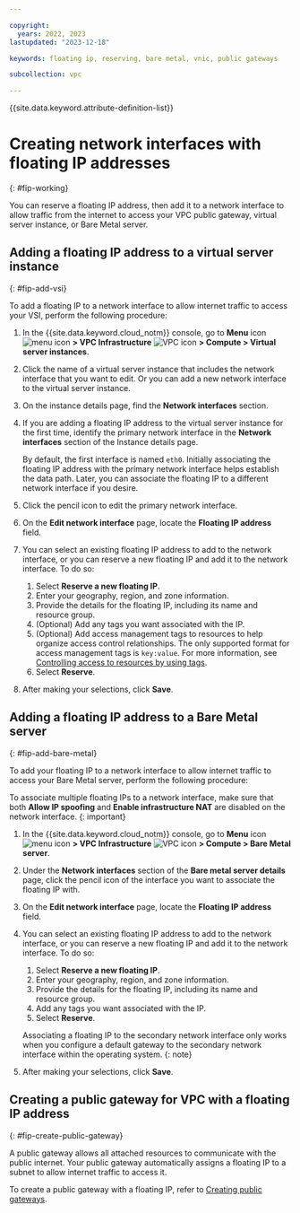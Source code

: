 ```yaml
---

copyright:
  years: 2022, 2023
lastupdated: "2023-12-18"

keywords: floating ip, reserving, bare metal, vnic, public gateways

subcollection: vpc

---
```


{{site.data.keyword.attribute-definition-list}}

# Creating network interfaces with floating IP addresses
{: #fip-working}

You can reserve a floating IP address, then add it to a network interface to allow traffic from the internet to access your VPC public gateway, virtual server instance, or Bare Metal server.

## Adding a floating IP address to a virtual server instance
{: #fip-add-vsi}

To add a floating IP to a network interface to allow internet traffic to access your VSI, perform the following procedure:

1. In the {{site.data.keyword.cloud_notm}} console, go to **Menu** icon ![menu icon](../icons/icon_hamburger.svg) **> VPC Infrastructure** ![VPC icon](../../icons/vpc.svg) **> Compute > Virtual server instances**.
1. Click the name of a virtual server instance that includes the network interface that you want to edit. Or you can add a new network interface to the virtual server instance.
1. On the instance details page, find the **Network interfaces** section.
1. If you are adding a floating IP address to the virtual server instance for the first time, identify the primary network interface in the **Network interfaces** section of the Instance details page.

    By default, the first interface is named `eth0`. Initially associating the floating IP address with the primary network interface helps
establish the data path. Later, you can associate the floating IP to a different network interface if you desire.

1. Click the pencil icon to edit the primary network interface.
1. On the **Edit network interface** page, locate the **Floating IP address** field.
1. You can select an existing floating IP address to add to the network interface, or you can reserve a new floating IP and add it to the network interface. To do so:
   1. Select **Reserve a new floating IP**.
   1. Enter your geography, region, and zone information.
   1. Provide the details for the floating IP, including its name and resource group.
   1. (Optional) Add any tags you want associated with the IP.
   1. (Optional) Add access management tags to resources to help organize access control relationships. The only supported format for access management tags is `key:value`. For more information, see [Controlling access to resources by using tags](https://cloud.ibm.com/docs/account?topic=account-access-tags-tutorial).
   1. Select **Reserve**.
1. After making your selections, click **Save**.

## Adding a floating IP address to a Bare Metal server
{: #fip-add-bare-metal}

To add your floating IP to a network interface to allow internet traffic to access your Bare Metal server, perform the following procedure:

To associate multiple floating IPs to a network interface, make sure that both **Allow IP spoofing** and **Enable infrastructure NAT** are disabled on the network interface.
{: important}

1. In the {{site.data.keyword.cloud_notm}} console, go to **Menu** icon ![menu icon](../icons/icon_hamburger.svg) **> VPC Infrastructure** ![VPC icon](../../icons/vpc.svg) **> Compute > Bare Metal server**.
1. Under the **Network interfaces** section of the **Bare metal server details** page, click the pencil icon of the interface you want to associate the floating IP with.
1. On the **Edit network interface** page, locate the **Floating IP address** field.
1. You can select an existing floating IP address to add to the network interface, or you can reserve a new floating IP and add it to the network interface. To do so:
   1. Select **Reserve a new floating IP**.
   1. Enter your geography, region, and zone information.
   1. Provide the details for the floating IP, including its name and resource group.
   1. Add any tags you want associated with the IP.
   1. Select **Reserve**.

   Associating a floating IP to the secondary network interface only works when you configure a default gateway to the secondary network interface within the operating system.
    {: note}

1. After making your selections, click **Save**.

## Creating a public gateway for VPC with a floating IP address
{: #fip-create-public-gateway}

A public gateway allows all attached resources to communicate with the public internet. Your public gateway automatically assigns a floating IP to a subnet to allow internet traffic to access it.

To create a public gateway with a floating IP, refer to [Creating public gateways](/docs/vpc?topic=vpc-create-public-gateways&interface=ui).
